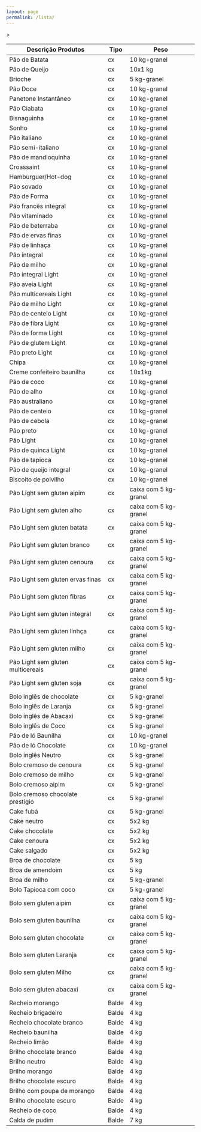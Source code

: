 ```yaml
---
layout: page
permalink: /lista/
---
```

<div class="main">
     <div class="container">
	<table class="table table-hover">
    <thead>
      <tr>
        <th>Descrição Produtos</th>
        <th>Tipo</th>
        <th>Peso</th>
      </tr>
    </thead>
    <tbody>
      <tr>
        <td>Pão de Batata</td>
        <td>cx</td>
        <td>10 kg-granel</td>
      </tr>
      <tr>
      	<td>Pão de Queijo</td>
      	<td>cx</td>
      	<td>10x1 kg</td>
      </tr>
      <tr>
      	<td>Brioche</td>
      	<td>cx</td>
      	<td>5 kg-granel</td>
      </tr>
      <tr>
      	<td>Pão Doce</td>
      	<td>cx</td>
      	<td>10 kg-granel</td>
      </tr>
      <tr>
      	<td>Panetone Instantâneo</td>
      	<td>cx</td>
      	<td>10 kg-granel</td>
      </tr>
      <tr>
      	<td>Pão Ciabata</td>
      	<td>cx</td>
      	<td>10 kg-granel</td>
      </tr>
      <tr>
      	<td>Bisnaguinha</td>
      	<td>cx</td>
      	<td>10 kg-granel</td>
      </tr>
      <tr>
      	<td>Sonho</td>
      	<td>cx</td>
      	<td>10 kg-granel</td>
      </tr>
      <tr>
      	<td>Pão italiano</td>
      	<td>cx</td>
      	<td>10 kg-granel</td>
      </tr>
      <tr>
      	<td>Pão semi-italiano</td>
      	<td>cx</td>
      	<td>10 kg-granel</td>
      </tr>
      <tr>
      	<td>Pão de mandioquinha</td>
   		<td>cx</td>
      	<td>10 kg-granel</td>
      </tr>
      <tr>
      	<td>Croassaint</td>
      	<td>cx</td>
      	<td>10 kg-granel</td>
      </tr>
      <tr>
      	<td>Hamburguer/Hot-dog</td>
      	<td>cx</td>
      	<td>10 kg-granel</td>
      </tr>
      <tr>
      	<td>Pão sovado</td>
      	<td>cx</td>
      	<td>10 kg-granel</td>
      </tr>
      <tr>
      	<td>Pão de Forma</td>
      	<td>cx</td>
      	<td>10 kg-granel</td>
      </tr>
      <tr>
      	<td>Pão francês integral</td>
      	<td>cx</td>
      	<td>10 kg-granel</td>
      </tr>
      <tr>
      	<td>Pão vitaminado</td>
      	<td>cx</td>
      	<td>10 kg-granel</td>
      </tr>
      <tr>
      	<td>Pão de beterraba</td>
      	<td>cx</td>
      	<td>10 kg-granel</td>
      </tr>
      <tr>
      	<td>Pão de ervas finas</td>
      	<td>cx</td>
      	<td>10 kg-granel</td>
      </tr>
      <tr>
      	<td>Pão de linhaça</td>
      	<td>cx</td>
      	<td>10 kg-granel</td>
      </tr>
      <tr>
      	<td>Pão integral</td>
      	<td>cx</td>
      	<td>10 kg-granel</td>
      </tr>
      <tr>
      	<td>Pão de milho</td>
      	<td>cx</td>
      	<td>10 kg-granel</td>
      </tr>
      <tr>
      	<td>Pão integral Light</td>
      	<td>cx</td>
      	<td>10 kg-granel</td>
      </tr>
      <tr>
      	<td>Pão aveia Light</td>
      	<td>cx</td>
      	<td>10 kg-granel</td>
      </tr>
      <tr>
      	<td>Pão multicereais Light</td>
      	<td>cx</td>
      	<td>10 kg-granel</td>
      </tr>
      <tr>
      	<td>Pão de milho Light</td>
      	<td>cx</td>
      	<td>10 kg-granel</td>
      </tr>
      <tr>
      	<td>Pão de centeio Light</td>
      	<td>cx</td>
      	<td>10 kg-granel</td>
      </tr>
      <tr>
      	<td>Pão de fibra Light</td>
      	<td>cx</td>
      	<td>10 kg-granel</td>
      </tr>
      <tr>
      	<td>Pão de forma Light</td>
      	<td>cx</td>
      	<td>10 kg-granel</td>
      </tr>
      <tr>
      	<td>Pão de glutem Light</td>
      	<td>cx</td>
      	<td>10 kg-granel</td>
      </tr>
      <tr>
      	<td>Pão preto Light</td>
      	<td>cx</td>
      	<td>10 kg-granel</td>
      </tr>
      <tr>
      	<td>Chipa</td>
      	<td>cx</td>
      	<td>10 kg-granel</td>
      </tr>
      <tr>
      	<td>Creme confeiteiro baunilha</td>
      	<td>cx</td>
      	<td>10x1kg</td>
      </tr>
      <tr>
      	<td>Pão de coco</td>
      	<td>cx</td>
      	<td>10 kg-granel</td>
      </tr>
      <tr>
      	<td>Pão de alho</td>
      	<td>cx</td>
      	<td>10 kg-granel</td>>
      </tr>
      <tr>
      	<td>Pão australiano</td>
      	<td>cx</td>
      	<td>10 kg-granel</td>
      </tr>
      <tr>
      	<td>Pão de centeio</td>
        <td>cx</td>
      	<td>10 kg-granel</td>
      </tr>
      <tr>
      	<td>Pão de cebola</td>
      	<td>cx</td>
      	<td>10 kg-granel</td>
      </tr>
      <tr>
      	<td>Pão preto</td>
      	<td>cx</td>
      	<td>10 kg-granel</td>
      </tr>
      <tr>
      	<td>Pão Light</td>
      	<td>cx</td>
      	<td>10 kg-granel</td>
      </tr>
      <tr>
      	<td>Pão de quinca Light</td>
      	<td>cx</td>
      	<td>10 kg-granel</td>
      </tr>
      <tr>
      	<td>Pão de tapioca</td>
      	<td>cx</td>
      	<td>10 kg-granel</td>
      </tr>
      <tr>
      	<td>Pão de queijo integral</td>
      	<td>cx</td>
      	<td>10 kg-granel</td>
      </tr>
      <tr>
      	<td>Biscoito de polvilho</td>
      	<td>cx</td>
      	<td>10 kg-granel</td>
      </tr>
      <tr>
      	<td>Pão Light sem gluten aipim</td>
      	<td>cx</td>
      	<td>caixa com 5 kg-granel</td>
      </tr>
      <tr>
      		<td>Pão Light sem gluten alho</td>
      	<td>cx</td>
      	<td>caixa com 5 kg-granel</td>
      </tr>
      <tr>
      	<td>Pão Light sem gluten batata</td>
      	<td>cx</td>
      	<td>caixa com 5 kg-granel</td>
      </tr>
      <tr>
      	<td>Pão Light sem gluten branco</td>
      	<td>cx</td>
      	<td>caixa com 5 kg-granel</td>
      </tr>
      <tr>
      	<td>Pão Light sem gluten cenoura</td>
      	<td>cx</td>
      	<td>caixa com 5 kg-granel</td>
      </tr>
      <tr>
      	<td>Pão Light sem gluten ervas finas</td>
      	<td>cx</td>
      	<td>caixa com 5 kg-granel</td>
      </tr>
      <tr>
      	<td>Pão Light sem gluten fibras</td>
      	<td>cx</td>
      	<td>caixa com 5 kg-granel</td>
      </tr>
      <tr>
      <td>Pão Light sem gluten integral</td>
      	<td>cx</td>
      	<td>caixa com 5 kg-granel</td>
      </tr>
      <tr>
      	<td>Pão Light sem gluten linhça</td>
      	<td>cx</td>
      	<td>caixa com 5 kg-granel</td>
      </tr>
      <tr>
      <td>Pão Light sem gluten milho</td>
      	<td>cx</td>
      	<td>caixa com 5 kg-granel</td>
      </tr>
      <tr>
      	<td>Pão Light sem gluten multicereais</td>
      	<td>cx</td>
      	<td>caixa com 5 kg-granel</td>
      </tr>
      <tr>
      	<td>Pão Light sem gluten soja</td>
      	<td>cx</td>
      	<td>caixa com 5 kg-granel</td>
      </tr>
      <tr>
      	<td>Bolo inglês de chocolate</td>
      	<td>cx</td>
      	<td>5 kg-granel</td>
      </tr>
      <tr>
      	<td>Bolo inglês de Laranja</td>
      	<td>cx</td>
      	<td>5 kg-granel</td>
      </tr>
      <tr>
      	<td>Bolo inglês de Abacaxi</td>
      	<td>cx</td>
      	<td>5 kg-granel</td>
      </tr>
      <tr>
      	<td>Bolo inglês de Coco</td>
      	<td>cx</td>
      	<td>5 kg-granel</td>
      </tr>
      <tr>
      	<td>Pão de ló Baunilha</td>
      	<td>cx</td>
      	<td>10 kg-granel</td>
      </tr>
      <tr>
      	<td>Pão de ló Chocolate</td>
      	<td>cx</td>
      	<td>10 kg-granel</td>
      </tr>
      <tr>
      	<td>Bolo inglês Neutro</td>
      	<td>cx</td>
      	<td>5 kg-granel</td>
      </tr>
      <tr>
      	<td>Bolo cremoso de cenoura</td>
      	<td>cx</td>
      	<td>5 kg-granel</td>
      </tr>
      <tr>
      	<td>Bolo cremoso de milho</td>
      	<td>cx</td>
      	<td>5 kg-granel</td>
      </tr>
      <tr>
      <td>Bolo cremoso aipim</td>
      	<td>cx</td>
      	<td>5 kg-granel</td>
      </tr>
      <tr>
      	<td>Bolo cremoso chocolate prestígio</td>
      	<td>cx</td>
      	<td>5 kg-granel</td>
      </tr>
      <tr>
      	<td>Cake fubá</td>
      	<td>cx</td>
      	<td>5 kg-granel</td>
      </tr>
      <tr>
      	<td>Cake neutro</td>
      	<td>cx</td>
      	<td>5x2 kg</td>
      </tr>
      <tr>
      	<td>Cake chocolate</td>
      	<td>cx</td>
      	<td>5x2 kg</td>
      </tr>
      <tr>
      <td>Cake cenoura</td>
      	<td>cx</td>
      	<td>5x2 kg</td>
      </tr>
      <tr>
      	<td>Cake salgado</td>
      	<td>cx</td>
      	<td>5x2 kg</td>
      </tr>
      <tr>
      	<td>Broa de chocolate</td>
      	<td>cx</td>
      	<td>5 kg</td>
      </tr>
      <tr>
      	<td>Broa de amendoim</td>
      	<td>cx</td>
      	<td>5 kg</td>
      </tr>
      <tr>
      	<td>Broa de milho</td>
      	<td>cx</td>
      	<td>5 kg-granel</td>
      </tr>
      <tr>
      	<td>Bolo Tapioca com coco</td>
      	<td>cx</td>
      	<td>5 kg-granel</td>
      </tr>
      <tr>
      	<td>Bolo sem gluten aipim</td>
      	<td>cx</td>
      	<td>caixa com 5 kg-granel</td>
      </tr>
      <tr>
      	<td>Bolo sem gluten baunilha</td>
      	<td>cx</td>
      	<td>caixa com 5 kg-granel</td>
      </tr>
      <tr>
      	<td>Bolo sem gluten chocolate</td>
      	<td>cx</td>
      	<td>caixa com 5 kg-granel</td>
      </tr>
      <tr>
      	<td>Bolo sem gluten Laranja</td>
      	<td>cx</td>
      	<td>caixa com 5 kg-granel</td>
      </tr>
      <tr>
      	<td>Bolo sem gluten Milho</td>
      	<td>cx</td>
      	<td>caixa com 5 kg-granel</td>
      </tr>
      <tr>
      	<td>Bolo sem gluten abacaxi</td>
      	<td>cx</td>
      	<td>caixa com 5 kg-granel</td>
      </tr>
      <tr>
      	<td>Recheio morango</td>
      	<td>Balde</td>
      	<td>4 kg</td>
      </tr>
      <tr>
      	<td>Recheio brigadeiro</td>
      	<td>Balde</td>
      	<td>4 kg</td>
      </tr>
      <tr>
      	<td>Recheio chocolate branco</td>
      	<td>Balde</td>
      	<td>4 kg</td>
      </tr>
      <tr>
      	<td>Recheio baunilha</td>
      	<td>Balde</td>
      	<td>4 kg</td>
      </tr>
      <tr>
      	<td>Recheio limão</td>
      	<td>Balde</td>
      	<td>4 kg</td>
      </tr>
      <tr>
      	<td>Brilho chocolate branco</td>
      	<td>Balde</td>
      	<td>4 kg</td>
      </tr>
      <tr>
      	<td>Brilho neutro</td>
      	<td>Balde</td>
      	<td>4 kg</td>
      </tr>
      <tr>
      		<td>Brilho morango</td>
      	<td>Balde</td>
      	<td>4 kg</td>
      </tr>
      <tr>
      	<td>Brilho chocolate escuro</td>
      	<td>Balde</td>
      	<td>4 kg</td>
      </tr>
      <tr>
      		<td>Brilho com poupa de morango</td>
      	<td>Balde</td>
      	<td>4 kg</td>
      </tr>
      <tr>
      	<td>Brilho chocolate escuro</td>
      	<td>Balde</td>
      	<td>4 kg</td>
      </tr>
      <tr>
      		<td>Recheio de coco</td>
      	<td>Balde</td>
      	<td>4 kg</td>
      </tr>
      <tr>
      		<td>Calda de pudim</td>
      	<td>Balde</td>
      	<td>7 kg</td>
      </tr>
    </tbody>
  </table>
</div>
</div>